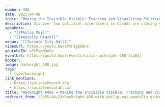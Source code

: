 ```yaml
---
number: 488
date: 2025-04-08
topic: "Making the Invisible Visible: Tracking and Visualizing Political Advertising on Meta Platforms with PoliDashboard.org"
description: Discover how political advertisers in Canada are chasing your clicks on Facebook and Instagram — and how paid political ads can be weaponized to mislead, manipulate, or interfere in an election.
speakers:
  - "[[Philip Mai]]"
  - "[[Anatoliy Gruzd]]"
venue: "[[Toronto City Hall]]"
videoUrl: https://youtu.be/aPtPig6UmFo
youtubeID: aPtPig6UmFo
eventUrl: https://guild.host/events/civic-hacknight-488-tiu84j
booker: 
image: hacknight_488.jpg
tags:
  - type/hacknight
link_mentions:
  - https://polidashboard.org
  - https://socialmedialab.ca/
title: "Hacknight #488 – Making the Invisible Visible: Tracking and Visualizing Political Advertising on Meta Platforms with PoliDashboard.org"
redirect_from: /2025/04/23/hacknight-488-with-philip-mai-anatoliy-gruzd-making-the-invisible-visible-tracking-and-visualizing-political-advertising-on-meta-platforms-with-polidashboard-org/
---
```

